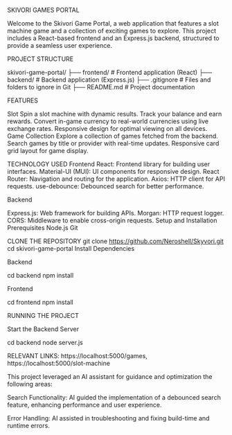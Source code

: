 SKIVORI GAMES PORTAL

Welcome to the Skivori Game Portal, a web application that features a slot machine game and a collection of exciting games to explore. This project includes a React-based frontend and an Express.js backend, structured to provide a seamless user experience.

PROJECT STRUCTURE

skivori-game-portal/
├── frontend/      # Frontend application (React)
├── backend/     # Backend application (Express.js)
├── .gitignore   # Files and folders to ignore in Git
├── README.md    # Project documentation

FEATURES

Slot 
Spin a slot machine with dynamic results.
Track your balance and earn rewards.
Convert in-game currency to real-world currencies using live exchange rates.
Responsive design for optimal viewing on all devices.
Game Collection
Explore a collection of games fetched from the backend.
Search games by title or provider with real-time updates.
Responsive card grid layout for game display.

TECHNOLOGY USED
Frontend
React: Frontend library for building user interfaces.
Material-UI (MUI): UI components for responsive design.
React Router: Navigation and routing for the application.
Axios: HTTP client for API requests.
use-debounce: Debounced search for better performance.

Backend

Express.js: Web framework for building APIs.
Morgan: HTTP request logger.
CORS: Middleware to enable cross-origin requests.
Setup and Installation
Prerequisites
Node.js
Git

CLONE THE REPOSITORY
git clone https://github.com/Neroshell/Skyvori.git
cd skivori-game-portal
Install Dependencies

Backend

cd backend
npm install

Frontend

cd frontend
npm install

RUNNING THE PROJECT

Start the Backend Server

cd backend
node server.js

RELEVANT LINKS: https://localhost:5000/games, https://localhost:5000/slot-machine




This project leveraged an AI assistant for guidance and optimization the following areas:

Search Functionality: AI guided the implementation of a debounced search feature, enhancing performance and user experience.

Error Handling: AI assisted in troubleshooting and fixing build-time and runtime errors.
